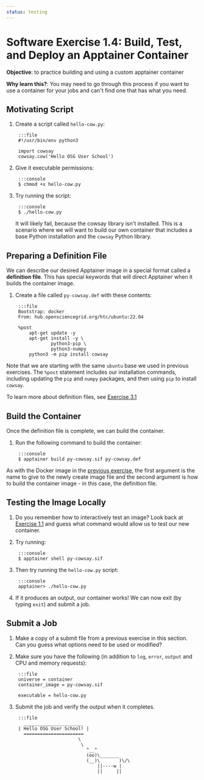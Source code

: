 ```yaml
---
status: testing
---
```


<style type="text/css">
  pre em { font-style: normal; background-color: yellow; }
  pre strong { font-style: normal; font-weight: bold; color: \#008; }
</style>

Software Exercise 1.4: Build, Test, and Deploy an Apptainer Container
====================================

**Objective**: to practice building and using a custom
apptainer container

**Why learn this?**: You may need to go through this process if you 
want to use a container for your jobs and can't find one that has 
what you need. 

Motivating Script
-----------------

1. Create a script called `hello-cow.py`:

		:::file
		#!/usr/bin/env python3

		import cowsay
		cowsay.cow('Hello OSG User School')

1. Give it executable permissions: 

		:::console
		$ chmod +x hello-cow.py

1. Try running the script:

		:::console
		$ ./hello-cow.py

	It will likely fail, because the cowsay library isn't installed. This is a 
	scenario where we will want to build our own container that includes a base 
	Python installation and the `cowsay` Python library. 

Preparing a Definition File
---------------------------

We can describe our desired Apptainer image in a special format called a 
**definition file**. This has special keywords that will direct Apptainer 
when it builds the container image. 

1. Create a file called `py-cowsay.def` with these contents: 

		:::file
		Bootstrap: docker
		From: hub.opensciencegrid.org/htc/ubuntu:22.04

		%post
			apt-get update -y
			apt-get install -y \
					python3-pip \
					python3-numpy
			python3 -m pip install cowsay

Note that we are starting with the same `ubuntu` base we used in previous 
exercises. The `%post` statement includes our installation commands, including 
updating the `pip` and `numpy` packages, and then using `pip` to install `cowsay`.

To learn more about definition files, see [Exercise 3.1](../part3-ex1-apptainer-recipes)

Build the Container
-------------------

Once the definition file is complete, we can build the container. 

1. Run the following command to build the container: 

		:::console
		$ apptainer build py-cowsay.sif py-cowsay.def

As with the Docker image in the [previous exercise](../part1-ex3-docker-jobs), 
the first argument is the name to give to the newly create image file and the 
second argument is how to build the container image - in this case, the definition file. 


Testing the Image Locally
-------------------

1. Do you remember how to interactively test an image? Look back 
at [Exercise 1.1](../part1-ex1-run-apptainer) and guess what command would 
allow us to test our new container. 

1. Try running: 

		:::console
		$ apptainer shell py-cowsay.sif

1. Then try running the `hello-cow.py` script: 

		:::console
		apptainer> ./hello-cow.py

1. If it produces an output, our container works! We can now exit (by typing `exit`)
and submit a job. 

Submit a Job
--------------

1. Make a copy of a submit file from a previous exercise in this section. Can you 
guess what options need to be used or modified? 

1. Make sure you have the following (in addition to `log`, `error`, `output` and 
CPU and memory requests): 

		:::file
		universe = container
		container_image = py-cowsay.sif
		
		executable = hello-cow.py

1. Submit the job and verify the output when it completes. 

		:::file
		  ______________________
		| Hello OSG User School! |
		  ======================
							  \
							   \
								 ^__^
								 (oo)\_______
								 (__)\       )\/\
									 ||----w |
									 ||     ||


